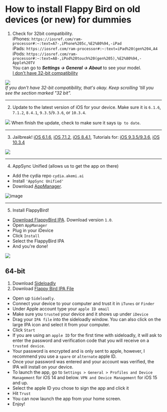 # How to install Flappy Bird on old devices (or new) for dummies


1. Check for 32bit compatibility.  
iPhones: `https://iosref.com/ram-processor#:~:text=A7-,iPhone%205c,%E2%80%94,-iPad`  
iPads: `https://iosref.com/ram-processor#:~:text=iPad%20(gen%204,A4`  
iPods: `https://iosref.com/ram-processor#:~:text=A8-,iPod%20touch%20(gen%205),%E2%80%94,-Apple%20TV`  
You can go to ***Settings -> General -> About*** to see your model.  
[I don't have 32-bit compatibility](https://cc7623.github.io/flap#64-bit)


![](https://media.idownloadblog.com/wp-content/uploads/2021/12/model-name-iphone.png)  
*If you don't have 32-bit compatibility, that's okay. Keep scrolling 'till you see the section marked "32 bit".*

***

2. Update to the latest version of iOS for your device. Make sure it is `6.1.6`, `7.1.2`, `8.4.1`, `9.3.5`/`9.3.6`, or `10.3.4`.

![](https://github.com/cc7623/cc7623.github.io/assets/107697031/e299eca5-2529-4638-8dec-01e28323e1e1)
When finish the update, check to make sure it says `Up to date`.

***

3. Jailbreak! [iOS 6.1.6](https://www.youtube.com/watch?v=MvBrd0Pt96E&ab_channel=William%E2%80%99sTech), [iOS 7.1.2](https://www.youtube.com/watch?v=GwABZFuKVls&ab_channel=TheElectricalOutlet), [iOS 8.4.1](https://www.youtube.com/watch?v=uH2jvy6OgkQ&ab_channel=TheElectricalOutlet), Tutorials for: [iOS 9.3.5/9.3.6](https://www.youtube.com/watch?v=wRyPN6FN4lU&ab_channel=EvanYeoh), [iOS 10.3.4](https://www.youtube.com/watch?v=OfRA2D9EOWY&ab_channel=PinchSoft)

![](https://github.com/cc7623/cc7623.github.io/assets/107697031/3658da84-817b-410d-b8e6-5a7779968091)

***

4. AppSync Unified (allows us to get the app on there)

- Add the cydia repo `cydia.akemi.ai`
- Install `'AppSync Unified'`
- Download [AppManager](https://github.com/cc7623/cc7623.github.io/releases/tag/download).

![image](https://github.com/cc7623/cc7623.github.io/assets/107697031/286aa2f2-5705-49a9-8842-aaaee7b2ff98)

***

5. Install FlappyBird!

- [Download FlappyBird IPA](https://archive.org/download/flappy-bird-v-1.3). Download version `1.0`.
- Open `AppManager`
- Plug in your iDevice
- Click `Install`
- Select the FlappyBird IPA
- And you're done!

![](https://github.com/cc7623/cc7623.github.io/assets/107697031/7131d315-e0c5-436c-b3e3-6006d633cf8d)

## 64-bit

1. Download [Sideloadly](https://sideloadly.io/#:~:text=Apple%20download%20link-,Download%20Sideloadly)
2. Download [Flappy Bird IPA File](https://github.com/brandonplank/flappybird/releases/tag/4.3)

- Open up `Sideloadly`.
- Connect your device to your computer and trust it in `iTunes` or `Finder`
- Under Apple account type your `apple ID email`
- Make sure you `trusted` your device and it shows up under `iDevice`
- Drag your `IPA file` into the sideloadly window. You can also click on the large IPA icon and select it from your computer.
- Click `Start`
- If you are using an `apple ID` for the first time with sideloadly, it will ask to enter the password and verification code that you will receive on a `trusted device`.
- Your password is encrypted and is only sent to apple, however, I recommend you use a `spare` or `alternate` apple ID.
- Once your password was entered and your account was verified, the IPA will install on your device.
- To launch the app, go to `Settings > General > Profiles and Device Management` for iOS 14 and below. `VPN and Device Management` for iOS 15 and up.
- Select the apple ID you chose to sign the app and click it
- Hit `Trust`
- You can now launch the app from your home screen.
- Enjoy!
